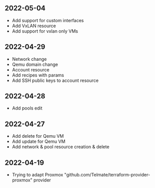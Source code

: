 ## 2022-05-04

* Add support for custom interfaces 
* Add VxLAN resource
* Add support for vxlan only VMs

## 2022-04-29

* Network change
* Qemu domain change
* Account resource
* Add recipes with params
* Add SSH public keys to account resource

## 2022-04-28
* Add pools edit

## 2022-04-27

* Add delete for Qemu VM
* Add update for Qemu VM
* Add network & pool resource creation & delete

## 2022-04-19 

* Trying to adapt Proxmox "github.com/Telmate/terraform-provider-proxmox" provider
